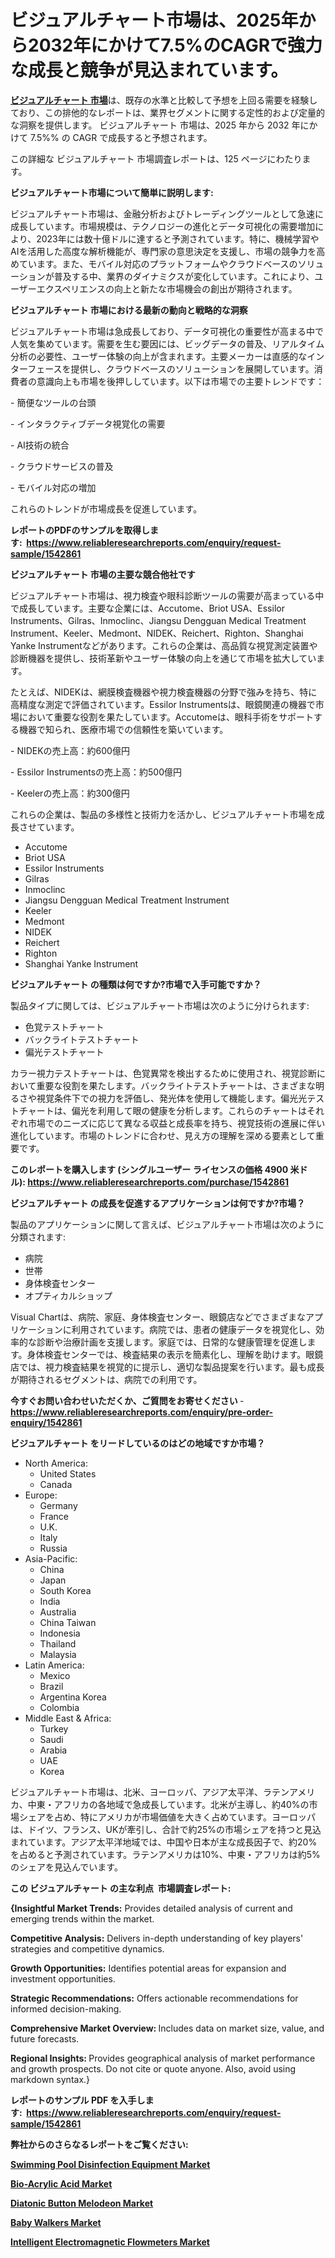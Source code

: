 <p><h1>ビジュアルチャート市場は、2025年から2032年にかけて7.5%のCAGRで強力な成長と競争が見込まれています。</h1></p><p data-sourcepos="1:1-1:157"><strong><a href="https://www.reliableresearchreports.com/visual-chart-r1542861?utm_campaign=110&utm_medium=36&utm_source=Github&utm_content=ia&utm_term=21032025&utm_id=visual-chart">ビジュアルチャート 市場</a></strong>は、既存の水準と比較して予想を上回る需要を経験しており、この排他的なレポートは、業界セグメントに関する定性的および定量的な洞察を提供します。 ビジュアルチャート 市場は、2025 年から 2032 年にかけて 7.5%% の CAGR で成長すると予想されます。</p>
<p data-sourcepos="3:1-3:50">この詳細な ビジュアルチャート 市場調査レポートは、125 ページにわたります。</p>
<p><strong>ビジュアルチャート市場について簡単に説明します:</strong></p>
<p><p>ビジュアルチャート市場は、金融分析およびトレーディングツールとして急速に成長しています。市場規模は、テクノロジーの進化とデータ可視化の需要増加により、2023年には数十億ドルに達すると予測されています。特に、機械学習やAIを活用した高度な解析機能が、専門家の意思決定を支援し、市場の競争力を高めています。また、モバイル対応のプラットフォームやクラウドベースのソリューションが普及する中、業界のダイナミクスが変化しています。これにより、ユーザーエクスペリエンスの向上と新たな市場機会の創出が期待されます。</p></p>
<p><strong>ビジュアルチャート 市場における最新の動向と戦略的な洞察</strong></p>
<p><p>ビジュアルチャート市場は急成長しており、データ可視化の重要性が高まる中で人気を集めています。需要を生む要因には、ビッグデータの普及、リアルタイム分析の必要性、ユーザー体験の向上が含まれます。主要メーカーは直感的なインターフェースを提供し、クラウドベースのソリューションを展開しています。消費者の意識向上も市場を後押ししています。以下は市場での主要トレンドです：</p><p>- 簡便なツールの台頭</p><p>- インタラクティブデータ視覚化の需要</p><p>- AI技術の統合</p><p>- クラウドサービスの普及</p><p>- モバイル対応の増加 </p><p>これらのトレンドが市場成長を促進しています。</p></p>
<p><strong>レポートのPDFのサンプルを取得します</strong><strong>:&nbsp;&nbsp;<a href="https://www.reliableresearchreports.com/enquiry/request-sample/1542861?utm_campaign=110&utm_medium=36&utm_source=Github&utm_content=ia&utm_term=21032025&utm_id=visual-chart">https://www.reliableresearchreports.com/enquiry/request-sample/1542861</a></strong></p>
<p><strong>ビジュアルチャート 市場の主要な競合他社です</strong></p>
<p><p>ビジュアルチャート市場は、視力検査や眼科診断ツールの需要が高まっている中で成長しています。主要な企業には、Accutome、Briot USA、Essilor Instruments、Gilras、Inmoclinc、Jiangsu Dengguan Medical Treatment Instrument、Keeler、Medmont、NIDEK、Reichert、Righton、Shanghai Yanke Instrumentなどがあります。これらの企業は、高品質な視覚測定装置や診断機器を提供し、技術革新やユーザー体験の向上を通じて市場を拡大しています。</p><p>たとえば、NIDEKは、網膜検査機器や視力検査機器の分野で強みを持ち、特に高精度な測定で評価されています。Essilor Instrumentsは、眼鏡関連の機器で市場において重要な役割を果たしています。Accutomeは、眼科手術をサポートする機器で知られ、医療市場での信頼性を築いています。</p><p>- NIDEKの売上高：約600億円</p><p>- Essilor Instrumentsの売上高：約500億円</p><p>- Keelerの売上高：約300億円</p><p>これらの企業は、製品の多様性と技術力を活かし、ビジュアルチャート市場を成長させています。</p></p>
<p><ul><li>Accutome</li><li>Briot USA</li><li>Essilor Instruments</li><li>Gilras</li><li>Inmoclinc</li><li>Jiangsu Dengguan Medical Treatment Instrument</li><li>Keeler</li><li>Medmont</li><li>NIDEK</li><li>Reichert</li><li>Righton</li><li>Shanghai Yanke Instrument</li></ul></p>
<p><strong>ビジュアルチャート の種類は何ですか?市場で入手可能ですか？</strong></p>
<p>製品タイプに関しては、ビジュアルチャート市場は次のように分けられます:</p>
<p><ul><li>色覚テストチャート</li><li>バックライトテストチャート</li><li>偏光テストチャート</li></ul></p>
<p><p>カラー視力テストチャートは、色覚異常を検出するために使用され、視覚診断において重要な役割を果たします。バックライトテストチャートは、さまざまな明るさや視覚条件下での視力を評価し、発光体を使用して機能します。偏光光テストチャートは、偏光を利用して眼の健康を分析します。これらのチャートはそれぞれ市場でのニーズに応じて異なる収益と成長率を持ち、視覚技術の進展に伴い進化しています。市場のトレンドに合わせ、見え方の理解を深める要素として重要です。</p></p>
<p><strong>このレポートを購入します (シングルユーザー ライセンスの価格 4900 米ドル):&nbsp;<a href="https://www.reliableresearchreports.com/purchase/1542861?utm_campaign=110&utm_medium=36&utm_source=Github&utm_content=ia&utm_term=21032025&utm_id=visual-chart">https://www.reliableresearchreports.com/purchase/1542861</a></strong></p>
<p><strong>ビジュアルチャート の成長を促進するアプリケーションは何ですか?市場？</strong></p>
<p>製品のアプリケーションに関して言えば、ビジュアルチャート市場は次のように分類されます:</p>
<p><ul><li>病院</li><li>世帯</li><li>身体検査センター</li><li>オプティカルショップ</li></ul></p>
<p><p>Visual Chartは、病院、家庭、身体検査センター、眼鏡店などでさまざまなアプリケーションに利用されています。病院では、患者の健康データを視覚化し、効率的な診断や治療計画を支援します。家庭では、日常的な健康管理を促進します。身体検査センターでは、検査結果の表示を簡素化し、理解を助けます。眼鏡店では、視力検査結果を視覚的に提示し、適切な製品提案を行います。最も成長が期待されるセグメントは、病院での利用です。</p></p>
<p><strong>今すぐお問い合わせいただくか、ご質問をお寄せください</strong><strong>&nbsp;</strong>-<strong><a href="https://www.reliableresearchreports.com/enquiry/pre-order-enquiry/1542861?utm_campaign=110&utm_medium=36&utm_source=Github&utm_content=ia&utm_term=21032025&utm_id=visual-chart">https://www.reliableresearchreports.com/enquiry/pre-order-enquiry/1542861</a></strong></p>
<p><strong>ビジュアルチャート をリードしているのはどの地域ですか市場？</strong></p>
<p><ul>
    <li>
        North America:
        <ul>
            <li>United States</li>
            <li>Canada</li>
        </ul>
    </li>
    <li>
        Europe:
        <ul>
            <li>Germany</li>
            <li>France</li>
            <li>U.K.</li>
            <li>Italy</li>
            <li>Russia</li>
        </ul>
    </li>
    <li>
        Asia-Pacific:
        <ul>
            <li>China</li>
            <li>Japan</li>
            <li>South Korea</li>
            <li>India</li>
            <li>Australia</li>
            <li>China Taiwan</li>
            <li>Indonesia</li>
            <li>Thailand</li>
            <li>Malaysia</li>
        </ul>
    </li>
    <li>
        Latin America:
        <ul>
            <li>Mexico</li>
            <li>Brazil</li>
            <li>Argentina Korea</li>
            <li>Colombia</li>
        </ul>
    </li>
    <li>
        Middle East & Africa:
        <ul>
            <li>Turkey</li>
            <li>Saudi</li>
            <li>Arabia</li>
            <li>UAE</li>
            <li>Korea</li>
        </ul>
    </li>
    </ul></p>
<p><p>ビジュアルチャート市場は、北米、ヨーロッパ、アジア太平洋、ラテンアメリカ、中東・アフリカの各地域で急成長しています。北米が主導し、約40%の市場シェアを占め、特にアメリカが市場価値を大きく占めています。ヨーロッパは、ドイツ、フランス、UKが牽引し、合計で約25%の市場シェアを持つと見込まれています。アジア太平洋地域では、中国や日本が主な成長因子で、約20%を占めると予測されています。ラテンアメリカは10%、中東・アフリカは約5%のシェアを見込んでいます。</p></p>
<p><strong>この ビジュアルチャート の主な利点&nbsp; 市場調査レポート:</strong></p>
<p><strong>{Insightful Market Trends:</strong> Provides detailed analysis of current and emerging trends within the market.</p>
<p><strong>Competitive Analysis:</strong> Delivers in-depth understanding of key players' strategies and competitive dynamics.</p>
<p><strong>Growth Opportunities:</strong> Identifies potential areas for expansion and investment opportunities.</p>
<p><strong>Strategic Recommendations:</strong> Offers actionable recommendations for informed decision-making.</p>
<p><strong>Comprehensive Market Overview: </strong>Includes data on market size, value, and future forecasts.</p>
<p><strong>Regional Insights: </strong>Provides geographical analysis of market performance and growth prospects. Do not cite or quote anyone. Also, avoid using markdown syntax.}</p>
<p><strong>レポートのサンプル PDF を入手します:&nbsp;</strong><strong>&nbsp;<a href="https://www.reliableresearchreports.com/enquiry/request-sample/1542861?utm_campaign=110&utm_medium=36&utm_source=Github&utm_content=ia&utm_term=21032025&utm_id=visual-chart">https://www.reliableresearchreports.com/enquiry/request-sample/1542861</a></strong></p>
<p></p>
<p></p>
<p></p>
<p></p>
<p><strong>弊社からのさらなるレポートをご覧ください:</strong></p>
<p><strong><p><a href="https://github.com/kaloyhboosh/Market-Research-Report-List-1/blob/main/swimming-pool-disinfection-equipment-market.md?utm_campaign=110&utm_medium=36&utm_source=Github&utm_content=ia&utm_term=21032025&utm_id=visual-chart">Swimming Pool Disinfection Equipment Market</a></p><p><a href="https://github.com/lefiobakali/Market-Research-Report-List-1/blob/main/bio-acrylic-acid-market.md?utm_campaign=110&utm_medium=36&utm_source=Github&utm_content=ia&utm_term=21032025&utm_id=visual-chart">Bio-Acrylic Acid Market</a></p><p><a href="https://github.com/gulaimolin/Market-Research-Report-List-7/blob/main/diatonic-button-melodeon-market.md?utm_campaign=110&utm_medium=36&utm_source=Github&utm_content=ia&utm_term=21032025&utm_id=visual-chart">Diatonic Button Melodeon Market</a></p><p><a href="https://github.com/stickkinkel/Market-Research-Report-List-1/blob/main/baby-walkers-market.md?utm_campaign=110&utm_medium=36&utm_source=Github&utm_content=ia&utm_term=21032025&utm_id=visual-chart">Baby Walkers Market</a></p><p><a href="https://github.com/shafriusizi/Market-Research-Report-List-1/blob/main/intelligent-electromagnetic-flowmeters-market.md?utm_campaign=110&utm_medium=36&utm_source=Github&utm_content=ia&utm_term=21032025&utm_id=visual-chart">Intelligent Electromagnetic Flowmeters Market</a></p></strong></p>